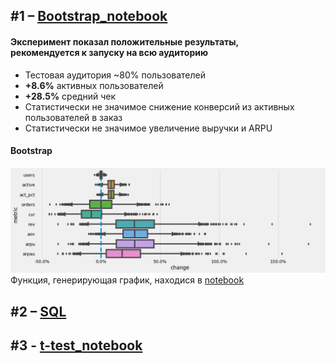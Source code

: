 ## #1 – [Bootstrap_notebook](https://github.com/maryvorob/mary/blob/master/colab.ipynb)

#### Эксперимент показал положительные результаты,<br> рекомендуется к запуску на всю аудиторию

* Тестовая аудитория ~80% пользователей
* __+8.6%__ активных пользователей
* __+28.5%__ средний чек
* Статистически не значимое снижение конверсий из активных пользователей в заказ
* Статистически не значимое увеличение выручки и ARPU

#### Bootstrap
![](https://github.com/maryvorob/mary/blob/master/colab.png?raw=true)
Функция, генерирующая график, находися в [notebook](https://github.com/maryvorob/mary/blob/master/colab.ipynb)

## #2 – [SQL](https://github.com/maryvorob/mary/blob/master/conversions.sql)

## #3 - [t-test_notebook](https://github.com/maryvorob/mary/blob/master/uchi_product_analyst_t_test.ipynb)
